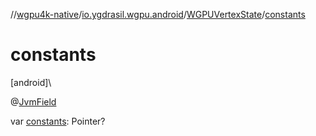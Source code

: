 //[wgpu4k-native](../../../index.md)/[io.ygdrasil.wgpu.android](../index.md)/[WGPUVertexState](index.md)/[constants](constants.md)

# constants

[android]\

@[JvmField](https://kotlinlang.org/api/core/kotlin-stdlib/kotlin.jvm/-jvm-field/index.html)

var [constants](constants.md): Pointer?